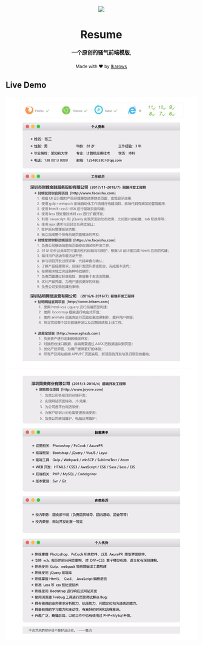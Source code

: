 <div align="center">
<p><img width="150" src="https://avatars0.githubusercontent.com/u/25151659?s=460&v=4"></p>

<h1>Resume</h1>

<p>
  <strong>一个原创的骚气前端模版</strong>,
</p>

<p>
  <sub>Made with ❤︎ by
    <a href="https://github.com/Ikarows">Ikarows</a>
  </sub>
</p>

</div>

## Live Demo
![Image text](https://github.com/Ikarows/Resume/blob/master/preview/0_1.jpg)
![Image text](https://github.com/Ikarows/Resume/blob/master/preview/0_2.jpg)
